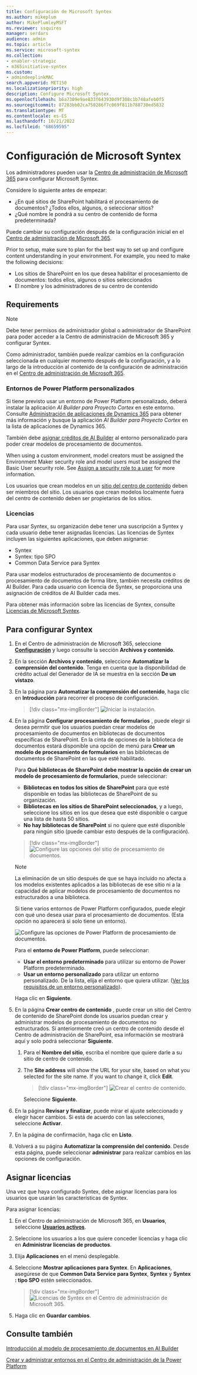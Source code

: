```yaml
---
title: Configuración de Microsoft Syntex
ms.author: mikeplum
author: MikePlumleyMSFT
ms.reviewer: ssquires
manager: serdars
audience: admin
ms.topic: article
ms.service: microsoft-syntex
ms.collection:
- enabler-strategic
- m365initiative-syntex
ms.custom:
- admindeeplinkMAC
search.appverid: MET150
ms.localizationpriority: high
description: Configure Microsoft Syntex.
ms.openlocfilehash: b6a7309e9ae833f643930d9f308c1b748afeb0f5
ms.sourcegitcommit: 87283bb02ca750286f7c069f811b788730ed5832
ms.translationtype: MT
ms.contentlocale: es-ES
ms.lasthandoff: 10/21/2022
ms.locfileid: "68659595"
---
```

# <a name="set-up-microsoft-syntex"></a>Configuración de Microsoft Syntex

Los administradores pueden usar la <a href="https://go.microsoft.com/fwlink/p/?linkid=2024339" target="_blank">Centro de administración de Microsoft 365</a> para configurar Microsoft Syntex. 

Considere lo siguiente antes de empezar:

- ¿En qué sitios de SharePoint habilitará el procesamiento de documentos? ¿Todos ellos, algunos, o seleccionar sitios?
- ¿Qué nombre le pondrá a su centro de contenido de forma predeterminada?

Puede cambiar su configuración después de la configuración inicial en el <a href="https://go.microsoft.com/fwlink/p/?linkid=2024339" target="_blank">Centro de administración de Microsoft 365</a>.

Prior to setup, make sure to plan for the best way to set up and configure content understanding in your environment. For example, you need to make the following decisions:

- Los sitios de SharePoint en los que desea habilitar el procesamiento de documentos: todos ellos, algunos o sitios seleccionados
- El nombre y los administradores de su centro de contenido

## <a name="requirements"></a>Requirements 

> [!NOTE]
> Debe tener permisos de administrador global o administrador de SharePoint para poder acceder a la Centro de administración de Microsoft 365 y configurar Syntex.

Como administrador, también puede realizar cambios en la configuración seleccionada en cualquier momento después de la configuración, y a lo largo de la introducción al contenido de la configuración de administración en el <a href="https://go.microsoft.com/fwlink/p/?linkid=2024339" target="_blank">Centro de administración de Microsoft 365</a>.

### <a name="custom-power-platform-environments"></a>Entornos de Power Platform personalizados

Si tiene previsto usar un entorno de Power Platform personalizado, deberá instalar la aplicación *AI Builder para Proyecto Cortex* en este entorno. Consulte [Administración de aplicaciones de Dynamics 365](/power-platform/admin/manage-apps#install-an-app-in-the-environment-view) para obtener más información y busque la aplicación *AI Builder para Proyecto Cortex* en la lista de aplicaciones de Dynamics 365.

También debe [asignar créditos de AI Builder](/power-platform/admin/capacity-add-on) al entorno personalizado para poder crear modelos de procesamiento de documentos. 

When using a custom environment, model creators must be assigned the Environment Maker security role and model users must be assigned the Basic User security role. See [Assign a security role to a user](/power-platform/admin/assign-security-roles) for more information.

Los usuarios que crean modelos en un [sitio del centro de contenido](/microsoft-365/contentunderstanding/create-a-content-center) deben ser miembros del sitio. Los usuarios que crean modelos localmente fuera del centro de contenido deben ser propietarios de los sitios.

### <a name="licensing"></a>Licencias

Para usar Syntex, su organización debe tener una suscripción a Syntex y cada usuario debe tener asignadas licencias. Las licencias de Syntex incluyen las siguientes aplicaciones, que deben asignarse:

- Syntex
- Syntex: tipo SPO
- Common Data Service para Syntex

Para usar modelos estructurados de procesamiento de documentos o procesamiento de documentos de forma libre, también necesita créditos de AI Builder. Para cada usuario con licencia de Syntex, se proporciona una asignación de créditos de AI Builder cada mes.

Para obtener más información sobre las licencias de Syntex, consulte [Licencias de Microsoft Syntex](syntex-licensing.md).

## <a name="to-set-up-syntex"></a>Para configurar Syntex

1. En el Centro de administración de Microsoft 365, seleccione <a href="https://go.microsoft.com/fwlink/p/?linkid=2171997" target="_blank">**Configuración**</a> y luego consulte la sección **Archivos y contenido**.

2. En la sección **Archivos y contenido**, seleccione **Automatizar la comprensión del contenido**. Tenga en cuenta que la disponibilidad de crédito actual del Generador de IA se muestra en la sección **De un vistazo**.<br/>

3. En la página para **Automatizar la comprensión del contenido**, haga clic en **Introducción** para recorrer el proceso de configuración. <br/>

    > [!div class="mx-imgBorder"]
    > ![Iniciar la instalación.](../media/content-understanding/admin-content-understanding-get-started.png)</br>

4. En la página **Configurar procesamiento de formularios** , puede elegir si desea permitir que los usuarios puedan crear modelos de procesamiento de documentos en bibliotecas de documentos específicas de SharePoint. En la cinta de opciones de la biblioteca de documentos estará disponible una opción de menú para **Crear un modelo de procesamiento de formularios** en las bibliotecas de documentos de SharePoint en las que esté habilitado.
 
     Para **Qué bibliotecas de SharePoint debe mostrar la opción de crear un modelo de procesamiento de formularios**, puede seleccionar:</br>
      - **Bibliotecas en todos los sitios de SharePoint** para que esté disponible en todas las bibliotecas de SharePoint de su organización.</br>
      - **Bibliotecas en los sitios de SharePoint seleccionados**, y a luego, seleccione los sitios en los que desea que esté disponible o cargue una lista de hasta 50 sitios.</br>
      - **No hay bibliotecas de SharePoint** si no quiere que esté disponible para ningún sitio (puede cambiar esto después de la configuración).

   > [!div class="mx-imgBorder"]
   > ![Configure las opciones del sitio de procesamiento de documentos.](../media/content-understanding/admin-configforms.png)

   > [!Note]
   > La eliminación de un sitio después de que se haya incluido no afecta a los modelos existentes aplicados a las bibliotecas de ese sitio ni a la capacidad de aplicar modelos de procesamiento de documentos no estructurados a una biblioteca. 
    
    Si tiene varios entornos de Power Platform configurados, puede elegir con qué uno desea usar para el procesamiento de documentos. (Esta opción no aparecerá si solo tiene un entorno).

    ![Configure las opciones de Power Platform de procesamiento de documentos.](../media/content-understanding/setup-power-platform-env.png)

    Para el **entorno de Power Platform**, puede seleccionar:
    - **Usar el entorno predeterminado** para utilizar su entorno de Power Platform predeterminado.
    - **Usar un entorno personalizado** para utilizar un entorno personalizado. De la lista, elija el entorno que quiera utilizar. ([Ver los requisitos de un entorno personalizado](/microsoft-365/contentunderstanding/set-up-content-understanding#requirements)).

    Haga clic en **Siguiente**.

5. En la página **Crear centro de contenido** , puede crear un sitio del Centro de contenido de SharePoint donde los usuarios puedan crear y administrar modelos de procesamiento de documentos no estructurados. Si anteriormente creó un centro de contenido desde el Centro de administración de SharePoint, esa información se mostrará aquí y solo podrá seleccionar **Siguiente**.

    1. Para el **Nombre del sitio**, escriba el nombre que quiere darle a su sitio de centro de contenido.
    
    1. The **Site address** will show the URL for your site, based on what you selected for the site name. If you want to change it, click **Edit**.

       > [!div class="mx-imgBorder"]
       > ![Crear el centro de contenido.](../media/content-understanding/admin-cu-create-cc.png)</br>

       Seleccione **Siguiente**.

6. En la página **Revisar y finalizar**, puede mirar el ajuste seleccionado y elegir hacer cambios. Si está de acuerdo con las selecciones, seleccione **Activar**.

7. En la página de confirmación, haga clic en **Listo**.

8. Volverá a su página **Automatizar la comprensión del contenido**. Desde esta página, puede seleccionar **administrar** para realizar cambios en las opciones de configuración. 

## <a name="assign-licenses"></a>Asignar licencias

Una vez que haya configurado Syntex, debe asignar licencias para los usuarios que usarán las características de Syntex.

Para asignar licencias:

1. En el Centro de administración de Microsoft 365, en **Usuarios**, seleccione <a href="https://go.microsoft.com/fwlink/p/?linkid=834822" target="_blank">**Usuarios activos**</a>.

2. Seleccione los usuarios a los que quiere conceder licencias y haga clic en **Administrar licencias de productos**.

3. Elija **Aplicaciones** en el menú desplegable.

4. Seleccione **Mostrar aplicaciones para Syntex**. En **Aplicaciones**, asegúrese de que **Common Data Service para Syntex**, **Syntex** y **Syntex : tipo SPO** estén seleccionados.

    > [!div class="mx-imgBorder"]
    > ![Licencias de Syntex en el Centro de administración de Microsoft 365.](../media/content-understanding/sharepoint-syntex-licenses.png)

5. Haga clic en **Guardar cambios**.

## <a name="see-also"></a>Consulte también

[Introducción al modelo de procesamiento de documentos en AI Builder](/ai-builder/form-processing-model-overview)

[Crear y administrar entornos en el Centro de administración de la Power Platform](/power-platform/admin/create-environment)
